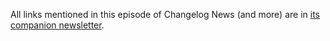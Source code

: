 All links mentioned in this episode of Changelog News (and more) are in [its companion newsletter](https://changelog.com/news/86/email).